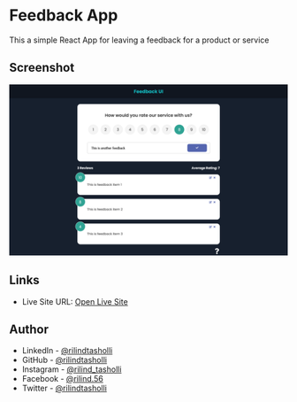 # Feedback App

This a simple React App for leaving a feedback for a product or service

## Screenshot
![](https://raw.githubusercontent.com/rilindtasholli/feedback-app/main/screenshot.png)

## Links
- Live Site URL: [Open Live Site](https://rilindtasholli-feedback-app.netlify.app)

## Author

- LinkedIn - [@rilindtasholli](https://www.linkedin.com/in/rilindtasholli)
- GitHub - [@rilindtasholli](https://github.com/rilindtasholli)
- Instagram - [@rilind_tasholli](https://instagram.com/rilind_tasholli)
- Facebook - [@rilind.56](https://facebook.com/rilind.56)
- Twitter - [@rilindtasholli](https://www.twitter.com/rilindtasholli)